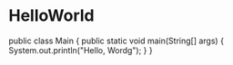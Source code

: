 # HelloWorld
public class Main {
public static void main(String[] args) {
System.out.println("Hello, Wordg");
  }
}

